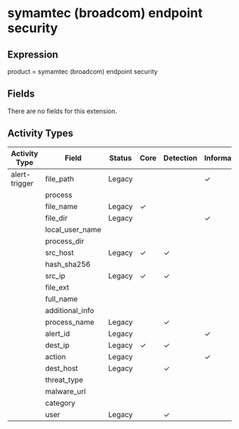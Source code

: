 symamtec (broadcom) endpoint security
=====================================

Expression
----------

product = symamtec (broadcom) endpoint security

Fields
------

There are no fields for this extension.

Activity Types
--------------

| Activity Type | Field           | Status | Core     | Detection | Informational |
| ------------- | --------------- | ------ | -------- | --------- | ------------- |
| alert-trigger | file_path       | Legacy |          |           | &#10003;      |
|               | process         |        |          |           |               |
|               | file_name       | Legacy | &#10003; |           |               |
|               | file_dir        | Legacy |          |           | &#10003;      |
|               | local_user_name |        |          |           |               |
|               | process_dir     |        |          |           |               |
|               | src_host        | Legacy | &#10003; | &#10003;  |               |
|               | hash_sha256     |        |          |           |               |
|               | src_ip          | Legacy | &#10003; | &#10003;  |               |
|               | file_ext        |        |          |           |               |
|               | full_name       |        |          |           |               |
|               | additional_info |        |          |           |               |
|               | process_name    | Legacy |          | &#10003;  |               |
|               | alert_id        | Legacy |          |           | &#10003;      |
|               | dest_ip         | Legacy | &#10003; | &#10003;  |               |
|               | action          | Legacy |          |           | &#10003;      |
|               | dest_host       | Legacy |          | &#10003;  |               |
|               | threat_type     |        |          |           |               |
|               | malware_url     |        |          |           |               |
|               | category        |        |          |           |               |
|               | user            | Legacy |          | &#10003;  |               |

